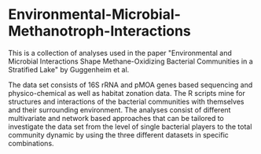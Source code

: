 # Environmental-Microbial-Methanotroph-Interactions
This is a collection of analyses used in the paper "Environmental and Microbial Interactions Shape Methane-Oxidizing Bacterial Communities in a Stratified Lake" by  Guggenheim et al.

The data set consists of 16S rRNA and pMOA genes based sequencing and physico-chemical as well as habitat zonation data. The R scripts mine for structures and interactions of the bacterial communities with themselves and their surrounding environment. The analyses consist of different multivariate and network based approaches that can be tailored to investigate the data set from the level of single bacterial players to the total community dynamic by using the three different datasets in specific combinations.
